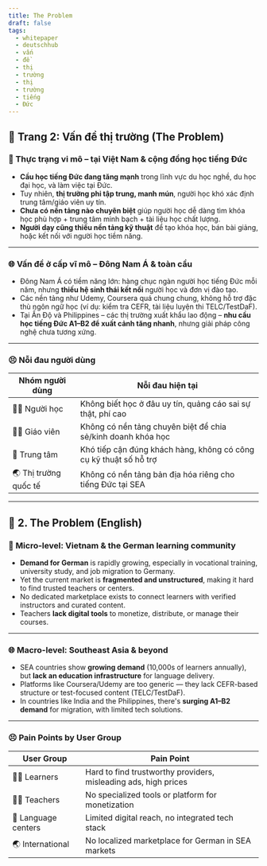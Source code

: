 ```yaml
---
title: The Problem
draft: false
tags:
  - whitepaper
  - deutschhub
  - vấn
  - đề
  - thị
  - trường
  - thị
  - trường
  - tiếng
  - Đức
---
```


## 📄 Trang 2: Vấn đề thị trường (The Problem)

### 📌 Thực trạng vi mô – tại Việt Nam & cộng đồng học tiếng Đức

- **Cầu học tiếng Đức đang tăng mạnh** trong lĩnh vực du học nghề, du học đại học, và làm việc tại Đức.
- Tuy nhiên, **thị trường phi tập trung, manh mún**, người học khó xác định trung tâm/giáo viên uy tín.
- **Chưa có nền tảng nào chuyên biệt** giúp người học dễ dàng tìm khóa học phù hợp + trung tâm minh bạch + tài liệu học chất lượng.
- **Người dạy cũng thiếu nền tảng kỹ thuật** để tạo khóa học, bán bài giảng, hoặc kết nối với người học tiềm năng.

---

### 🌐 Vấn đề ở cấp vĩ mô – Đông Nam Á & toàn cầu

- Đông Nam Á có tiềm năng lớn: hàng chục ngàn người học tiếng Đức mỗi năm, nhưng **thiếu hệ sinh thái kết nối** người học và đơn vị đào tạo.
- Các nền tảng như Udemy, Coursera quá chung chung, không hỗ trợ đặc thù ngôn ngữ học (ví dụ: kiểm tra CEFR, tài liệu luyện thi TELC/TestDaF).
- Tại Ấn Độ và Philippines – các thị trường xuất khẩu lao động – **nhu cầu học tiếng Đức A1–B2 để xuất cảnh tăng nhanh**, nhưng giải pháp công nghệ chưa tương xứng.

---

### 😣 Nỗi đau người dùng

| Nhóm người dùng | Nỗi đau hiện tại |
|-----------------|------------------|
| 👩‍🎓 Người học   | Không biết học ở đâu uy tín, quảng cáo sai sự thật, phí cao |
| 🧑‍🏫 Giáo viên    | Không có nền tảng chuyên biệt để chia sẻ/kinh doanh khóa học |
| 🏫 Trung tâm     | Khó tiếp cận đúng khách hàng, không có công cụ kỹ thuật số hỗ trợ |
| 🌏 Thị trường quốc tế | Không có nền tảng bản địa hóa riêng cho tiếng Đức tại SEA |

---

## 📄 2. The Problem (English)

### 📌 Micro-level: Vietnam & the German learning community

- **Demand for German** is rapidly growing, especially in vocational training, university study, and job migration to Germany.
- Yet the current market is **fragmented and unstructured**, making it hard to find trusted teachers or centers.
- No dedicated marketplace exists to connect learners with verified instructors and curated content.
- Teachers **lack digital tools** to monetize, distribute, or manage their courses.

---

### 🌐 Macro-level: Southeast Asia & beyond

- SEA countries show **growing demand** (10,000s of learners annually), but **lack an education infrastructure** for language delivery.
- Platforms like Coursera/Udemy are too generic — they lack CEFR-based structure or test-focused content (TELC/TestDaF).
- In countries like India and the Philippines, there's **surging A1–B2 demand** for migration, with limited tech solutions.

---

### 😣 Pain Points by User Group

| User Group         | Pain Point |
|--------------------|------------|
| 👩‍🎓 Learners       | Hard to find trustworthy providers, misleading ads, high prices |
| 🧑‍🏫 Teachers        | No specialized tools or platform for monetization |
| 🏫 Language centers | Limited digital reach, no integrated tech stack |
| 🌏 International    | No localized marketplace for German in SEA markets |
